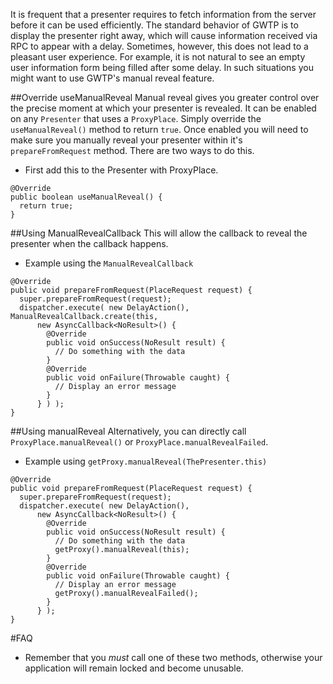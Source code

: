It is frequent that a presenter requires to fetch information from the server before it can be used efficiently. The standard behavior of GWTP is to display the presenter right away, which will cause information received via RPC to appear with a delay. Sometimes, however, this does not lead to a pleasant user experience. For example, it is not natural to see an empty user information form being filled after some delay. In such situations you might want to use GWTP's manual reveal feature.

##Override useManualReveal
Manual reveal gives you greater control over the precise moment at which your presenter is revealed. It can be enabled on any `Presenter` that uses a `ProxyPlace`. Simply override the `useManualReveal()` method to return `true`. Once enabled you will need to make sure you manually reveal your presenter within it's `prepareFromRequest` method. There are two ways to do this.

* First add this to the Presenter with ProxyPlace.

```
@Override
public boolean useManualReveal() {
  return true;
}
```

##Using ManualRevealCallback
This will allow the callback to reveal the presenter when the callback happens.

* Example using the `ManualRevealCallback`

```
@Override
public void prepareFromRequest(PlaceRequest request) {
  super.prepareFromRequest(request);
  dispatcher.execute( new DelayAction(), ManualRevealCallback.create(this,
      new AsyncCallback<NoResult>() {
        @Override
        public void onSuccess(NoResult result) {
          // Do something with the data
        }
        @Override
        public void onFailure(Throwable caught) {
          // Display an error message
        }
      } ) );
}
```

##Using manualReveal
Alternatively, you can directly call `ProxyPlace.manualReveal()` or `ProxyPlace.manualRevealFailed`.

* Example using `getProxy.manualReveal(ThePresenter.this)`

```
@Override
public void prepareFromRequest(PlaceRequest request) {
  super.prepareFromRequest(request);
  dispatcher.execute( new DelayAction(),
      new AsyncCallback<NoResult>() {
        @Override
        public void onSuccess(NoResult result) {
          // Do something with the data
          getProxy().manualReveal(this);
        }
        @Override
        public void onFailure(Throwable caught) {
          // Display an error message
          getProxy().manualRevealFailed();
        }
      } );
}
```

#FAQ
* Remember that you *must* call one of these two methods, otherwise your application will remain locked and become unusable.
